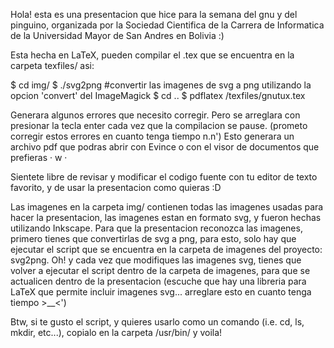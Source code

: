 Hola! esta es una presentacion que hice para la semana del gnu y del pinguino, organizada por la Sociedad Cientifica de la Carrera de Informatica de la Universidad Mayor de San Andres en Bolivia :)

Esta hecha en LaTeX, pueden compilar el .tex que se encuentra en la carpeta texfiles/ asi:

$ cd img/
$ ./svg2png #convertir las imagenes de svg a png utilizando la opcion 'convert' del ImageMagick
$ cd ..
$ pdflatex /texfiles/gnutux.tex

Generara algunos errores que necesito corregir. Pero se arreglara con presionar la tecla enter cada vez que la compilacion se pause. (prometo corregir estos errores en cuanto tenga tiempo n.n') 
Esto generara un archivo pdf que podras abrir con Evince o con el visor de documentos que prefieras · w ·

Sientete libre de revisar y modificar el codigo fuente con tu editor de texto favorito, y de usar la presentacion como quieras :D

Las imagenes en la carpeta img/ contienen todas las imagenes usadas para hacer la presentacion, las imagenes estan en formato svg, y fueron hechas utilizando Inkscape. Para que la presentacion reconozca las imagenes, primero tienes que convertirlas de svg a png, para esto, solo hay que ejecutar el script que se encuentra en la carpeta de imagenes del proyecto: svg2png. Oh! y cada vez que modifiques las imagenes svg, tienes que volver a ejecutar el script dentro de la carpeta de imagenes, para que se actualicen dentro de la presentacion (escuche que hay una libreria para LaTeX que permite incluir imagenes svg... arreglare esto en cuanto tenga tiempo >__<')

Btw, si te gusto el script, y quieres usarlo como un comando (i.e. cd, ls, mkdir, etc...), copialo en la carpeta /usr/bin/ y voila! 